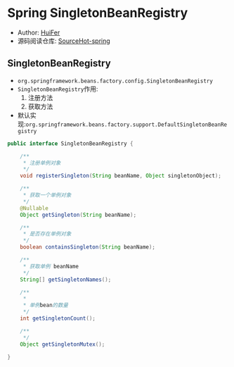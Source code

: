 # Spring SingletonBeanRegistry
- Author: [HuiFer](https://github.com/huifer)
- 源码阅读仓库: [SourceHot-spring](https://github.com/SourceHot/spring-framework-read)

## SingletonBeanRegistry
- `org.springframework.beans.factory.config.SingletonBeanRegistry`
- `SingletonBeanRegistry`作用: 
    1. 注册方法
    2. 获取方法
- 默认实现:`org.springframework.beans.factory.support.DefaultSingletonBeanRegistry`
```java
public interface SingletonBeanRegistry {

    /**
     * 注册单例对象
     */
    void registerSingleton(String beanName, Object singletonObject);

    /**
     * 获取一个单例对象
     */
    @Nullable
    Object getSingleton(String beanName);

    /**
     * 是否存在单例对象
     */
    boolean containsSingleton(String beanName);

    /**
     * 获取单例 beanName
     */
    String[] getSingletonNames();

    /**
     *
     * 单例bean的数量
     */
    int getSingletonCount();

    /**
     */
    Object getSingletonMutex();

}
```
